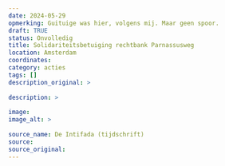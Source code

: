```yaml
---
date: 2024-05-29
opmerking: Guituige was hier, volgens mij. Maar geen spoor. 
draft: TRUE
status: Onvolledig
title: Solidariteitsbetuiging rechtbank Parnassusweg
location: Amsterdam
coordinates: 
category: acties
tags: []
description_original: > 
 
description: > 
 
image: 
image_alt: > 
 
source_name: De Intifada (tijdschrift)
source: 
source_original: 
---
```

